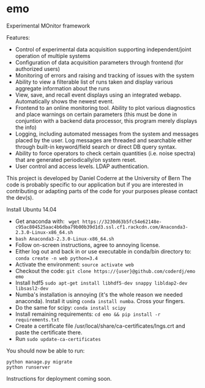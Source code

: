 # emo

Experimental MOnitor framework

Features:

 - Control of experimental data acquisition supporting independent/joint operation of multiple systems
 - Configuration of data acquisition parameters through frontend (for authorized users)
 - Monitoring of errors and raising and tracking of issues with the system
 - Ability to view a filterable list of runs taken and display various aggregate information about the runs
 - View, save, and recall event displays using an integrated webapp. Automatically shows the newest event.
 - Frontend to an online monitoring tool. Ability to plot various diagnostics and place warnings on certain parameters (this must be done in conjuntion with a backend data processor, this program merely displays the info)
 - Logging, including automated messages from the system and messages placed by the user. Log messages are threaded and searchable either through built-in keyword/field search or direct DB query syntax.
 - Ability to force operators to check certain quantities (i.e. noise spectra) that are generated periodically/on system reset.
 - User control and access levels. LDAP authentication.
 

This project is developed by Daniel Coderre at the University of Bern
The code is probably specific to our application but if you are interested in contributing or adapting parts of the code for your purposes please contact the dev(s).

Install Ubuntu 14.04

  - Get anaconda with: ``` wget https://3230d63b5fc54e62148e-c95ac804525aac4b6dba79b00b39d1d3.ssl.cf1.rackcdn.com/Anaconda3-2.3.0-Linux-x86_64.sh```
  - ```bash Anaconda3-2.3.0-Linux-x86_64.sh```
  - Follow on-screen instructions, agree to annoying license.
  - Either log out and back in or use executable in conda/bin directory to: ```conda create -n web python=3.4```
  - Activate the environment: ```source activate web```
  - Checkout the code: ```git clone https://{user}@github.com/coderdj/emo emo```
  - Install hdf5 ```sudo apt-get install libhdf5-dev snappy libldap2-dev libsasl2-dev```
  - Numba's installation is annoying (it's the whole reason we needed anaconda). Install it using ```conda install numba```. Cross your fingers. 
  - Do the same for scipy: ```conda install scipy```
  - Install remaining requirements: ```cd emo && pip install -r requirements.txt```
  - Create a certificate file /usr/local/share/ca-certificates/lngs.crt and paste the certificate there.
  - Run ```sudo update-ca-certificates```
  
You should now be able to run:
  ```
  python manage.py migrate
  python runserver
  ```
  
 Instructions for deployment coming soon.
